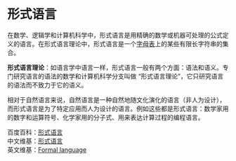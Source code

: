 # 形式语言

在数学、逻辑学和计算机科学中，形式语言是用精确的数学或机器可处理的公式定义的语言。在形式语言理论中，形式语言是一个[字母表](./字母表.md)上的某些有限长字符串的集合。

**形式语言理论**：如语言学中语言一样，形式语言一般有两个方面：语法和语义。专门研究语言的语法的数学和计算机科学分支叫做 “形式语言理论”，它只研究语言的语法而不致力于它的语义。

相对于自然语言来说，自然语言是一种自然地随文化演化的语言（非人为设计），而形式语言是为了特定应用而人为设计的语言。例如这些都是形式语言：数学家用的数字和运算符号、化学家用的分子式、用来表达计算过程的编程语言。

百度百科：[形式语言](https://baike.baidu.com/item/形式语言/2277363)  
中文维基：[形式语言](https://zh.wikipedia.org/wiki/形式语言)  
英文维基：[Formal language](https://en.wikipedia.org/wiki/Formal_language)
